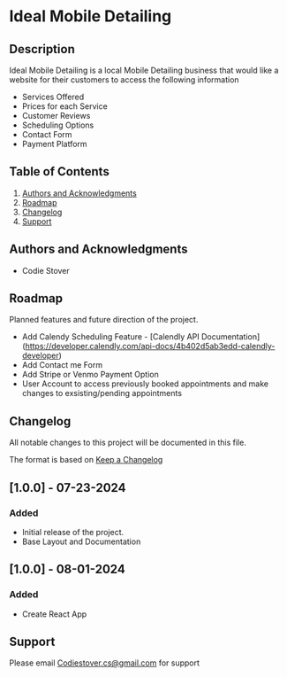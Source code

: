 # Ideal Mobile Detailing

## Description

Ideal Mobile Detailing is a local Mobile Detailing business that would like a website for their customers to access the
following information

- Services Offered
- Prices for each Service
- Customer Reviews
- Scheduling Options
- Contact Form
- Payment Platform

## Table of Contents

1. [Authors and Acknowledgments](#authors-and-acknowledgments)
2. [Roadmap](#roadmap)
3. [Changelog](#changelog)
4. [Support](#support)

## Authors and Acknowledgments

- Codie Stover

## Roadmap

Planned features and future direction of the project.

- Add Calendy Scheduling Feature - [Calendly API Documentation]
  (https://developer.calendly.com/api-docs/4b402d5ab3edd-calendly-developer)
- Add Contact me Form
- Add Stripe or Venmo Payment Option
- User Account to access previously booked appointments and make changes to exsisting/pending appointments

## Changelog

All notable changes to this project will be documented in this file.

The format is based on [Keep a Changelog](https://keepachangelog.com/en/1.0.0/)

## [1.0.0] - 07-23-2024

### Added

- Initial release of the project.
- Base Layout and Documentation

## [1.0.0] - 08-01-2024

### Added

- Create React App

## Support

Please email Codiestover.cs@gmail.com for support
